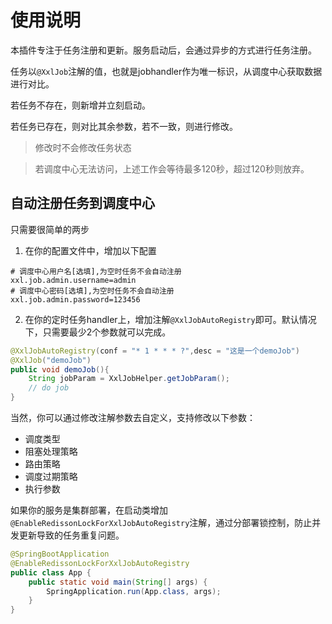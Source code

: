 # 使用说明

本插件专注于任务注册和更新。服务启动后，会通过异步的方式进行任务注册。

任务以`@XxlJob`注解的值，也就是jobhandler作为唯一标识，从调度中心获取数据进行对比。

若任务不存在，则新增并立刻启动。

若任务已存在，则对比其余参数，若不一致，则进行修改。

> 修改时不会修改任务状态

> 若调度中心无法访问，上述工作会等待最多120秒，超过120秒则放弃。

## 自动注册任务到调度中心
只需要很简单的两步
1. 在你的配置文件中，增加以下配置
~~~properties
# 调度中心用户名[选填],为空时任务不会自动注册
xxl.job.admin.username=admin
# 调度中心密码[选填],为空时任务不会自动注册
xxl.job.admin.password=123456
~~~

2. 在你的定时任务handler上，增加注解`@XxlJobAutoRegistry`即可。默认情况下，只需要最少2个参数就可以完成。

~~~java
@XxlJobAutoRegistry(conf = "* 1 * * * ?",desc = "这是一个demoJob")
@XxlJob("demoJob")
public void demoJob(){
    String jobParam = XxlJobHelper.getJobParam();
    // do job
}
~~~

当然，你可以通过修改注解参数去自定义，支持修改以下参数：

* 调度类型
* 阻塞处理策略
* 路由策略
* 调度过期策略
* 执行参数

如果你的服务是集群部署，在启动类增加`@EnableRedissonLockForXxlJobAutoRegistry`注解，通过分部署锁控制，防止并发更新导致的任务重复问题。
~~~java
@SpringBootApplication
@EnableRedissonLockForXxlJobAutoRegistry
public class App {
    public static void main(String[] args) {
        SpringApplication.run(App.class, args);
    }
}
~~~